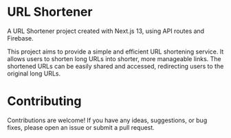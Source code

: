 # URL Shortener

A URL Shortener project created with Next.js 13, using API routes and Firebase.

This project aims to provide a simple and efficient URL shortening service. It allows users to shorten long URLs into shorter, more manageable links. The shortened URLs can be easily shared and accessed, redirecting users to the original long URLs.

# Contributing

Contributions are welcome! If you have any ideas, suggestions, or bug fixes, please open an issue or submit a pull request.
